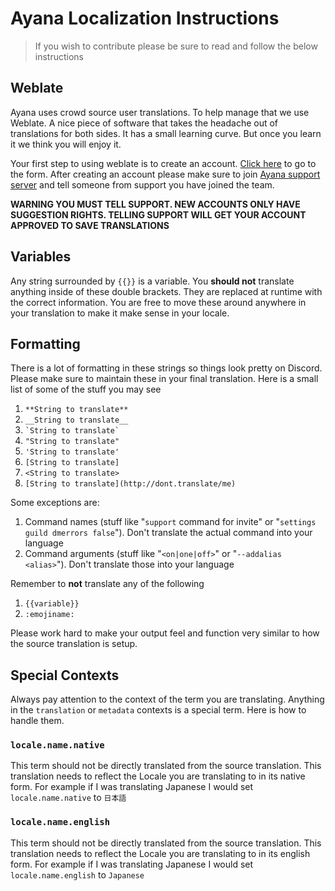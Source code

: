 # Ayana Localization Instructions
> If you wish to contribute please be sure to read and follow the below instructions

## Weblate
Ayana uses crowd source user translations. To help manage that we use Weblate. A nice
piece of software that takes the headache out of translations for both sides.
It has a small learning curve. But once you learn it we think you will enjoy it.

Your first step to using weblate is to create an account. [Click here](https://weblate.ayana.io/accounts/register/)
to go to the form. After creating an account please make sure to join [Ayana support server](https://ayana.io/support)
and tell someone from support you have joined the team.

**WARNING YOU MUST TELL SUPPORT. NEW ACCOUNTS ONLY HAVE SUGGESTION RIGHTS. TELLING SUPPORT WILL GET YOUR ACCOUNT APPROVED TO SAVE TRANSLATIONS**

## Variables
Any string surrounded by `{{}}` is a variable. You **should not** translate anything
inside of these double brackets. They are replaced at runtime with the correct information.
You are free to move these around anywhere in your translation to make it make sense in
your locale.

## Formatting
There is a lot of formatting in these strings so things look pretty on Discord. Please
make sure to maintain these in your final translation. Here is a small list of some
of the stuff you may see
1. `**String to translate**`
2. `__String to translate__`
3. `` `String to translate` ``
4. `"String to translate"`
5. `'String to translate'`
6. `[String to translate]`
7. `<String to translate>`
8. `[String to translate](http://dont.translate/me)`

Some exceptions are:

1. Command names (stuff like "`support` command for invite" or "`settings guild dmerrors false`"). Don't translate the actual command into your language
2. Command arguments (stuff like "`<on|one|off>`" or "`--addalias <alias>`"). Don't translate those into your language

Remember to **not** translate any of the following
1. `{{variable}}`
2. `:emojiname:`


Please work hard to make your output feel and function very similar to how the source
translation is setup.

## Special Contexts
Always pay attention to the context of the term you are translating. Anything in
the `translation` or `metadata` contexts is a special term. Here is how to handle
them.

### `locale.name.native`
This term should not be directly translated from the source translation. This translation
needs to reflect the Locale you are translating to in its native form. For example
if I was translating Japanese I would set `locale.name.native` to `日本語`

### `locale.name.english`
This term should not be directly translated from the source translation. This translation
needs to reflect the Locale you are translating to in its english form. For example
if I was translating Japanese I would set `locale.name.english` to `Japanese`